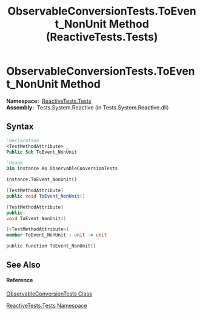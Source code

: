 ﻿---
title: ObservableConversionTests.ToEvent_NonUnit Method  (ReactiveTests.Tests)
TOCTitle: ToEvent_NonUnit Method
ms:assetid: M:ReactiveTests.Tests.ObservableConversionTests.ToEvent_NonUnit
ms:mtpsurl: https://msdn.microsoft.com/en-us/library/reactivetests.tests.observableconversiontests.toevent_nonunit(v=VS.103)
ms:contentKeyID: 36619107
ms.date: 06/28/2011
mtps_version: v=VS.103
f1_keywords:
- ReactiveTests.Tests.ObservableConversionTests.ToEvent_NonUnit
dev_langs:
- CSharp
- JScript
- VB
- FSharp
- c++
---

# ObservableConversionTests.ToEvent\_NonUnit Method

**Namespace:**  [ReactiveTests.Tests](hh289046\(v=vs.103\).md)  
**Assembly:**  Tests.System.Reactive (in Tests.System.Reactive.dll)

## Syntax

``` vb
'Declaration
<TestMethodAttribute> _
Public Sub ToEvent_NonUnit
```

``` vb
'Usage
Dim instance As ObservableConversionTests

instance.ToEvent_NonUnit()
```

``` csharp
[TestMethodAttribute]
public void ToEvent_NonUnit()
```

``` c++
[TestMethodAttribute]
public:
void ToEvent_NonUnit()
```

``` fsharp
[<TestMethodAttribute>]
member ToEvent_NonUnit : unit -> unit 
```

``` jscript
public function ToEvent_NonUnit()
```

## See Also

#### Reference

[ObservableConversionTests Class](hh315021\(v=vs.103\).md)

[ReactiveTests.Tests Namespace](hh289046\(v=vs.103\).md)

